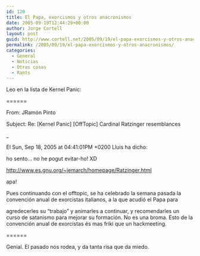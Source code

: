 ```yaml
---
id: 120
title: El Papa, exorcismos y otros anacronismos
date: 2005-09-19T12:44:29+00:00
author: Jorge Cortell
layout: post
guid: http://www.cortell.net/2005/09/19/el-papa-exorcismos-y-otros-anacronismos/
permalink: /2005/09/19/el-papa-exorcismos-y-otros-anacronismos/
categories:
  - General
  - Noticias
  - Otras cosas
  - Rants
---
```

Leo en la lista de Kernel Panic:

======

From: JRamón Pinto
  
Subject: Re: \[Kernel Panic\] \[OffTopic\] Cardinal Ratzinger resemblances

_
  
El Sun, Sep 18, 2005 at 04:41:01PM +0200 Lluis ha dicho:</p> 

ho sento&#8230; no he pogut evitar-ho! XD
  
<http://www.es.gnu.org/~jemarch/homepage/Ratzinger.html>
  
apa!</em>

Pues continuando con el offtopic, se ha celebrado la semana pasada la convención anual de exorcistas italianos, a la que acudió el Papa para
  
agredecerles su &#8220;trabajo&#8221; y animarles a continuar, y recomendarles un curso de satanismo para mejorar su formación. No es una broma. Esto de la convención anual de exorcistas és mas friki que un hackmeeting.

======

Genial. El pasado nos rodea, y da tanta risa que da miedo.
